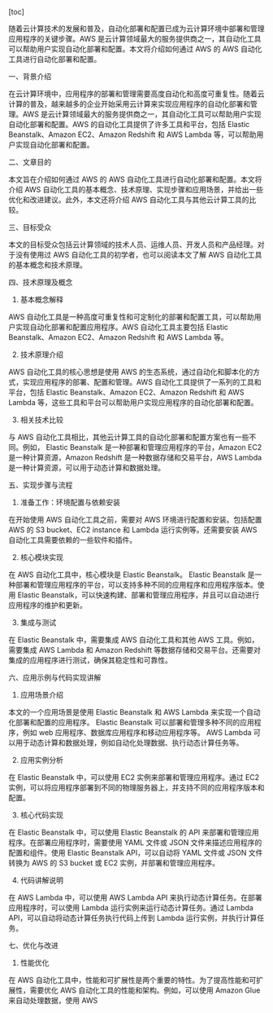 
[toc]                    
                
                
随着云计算技术的发展和普及，自动化部署和配置已成为云计算环境中部署和管理应用程序的关键步骤。AWS 是云计算领域最大的服务提供商之一，其自动化工具可以帮助用户实现自动化部署和配置。本文将介绍如何通过 AWS 的 AWS 自动化工具进行自动化部署和配置。

一、背景介绍

在云计算环境中，应用程序的部署和管理需要高度自动化和高度可重复性。随着云计算的普及，越来越多的企业开始采用云计算来实现应用程序的自动化部署和管理。AWS 是云计算领域最大的服务提供商之一，其自动化工具可以帮助用户实现自动化部署和配置。AWS 的自动化工具提供了许多工具和平台，包括 Elastic Beanstalk、Amazon EC2、Amazon Redshift 和 AWS Lambda 等，可以帮助用户实现自动化部署和配置。

二、文章目的

本文旨在介绍如何通过 AWS 的 AWS 自动化工具进行自动化部署和配置。本文将介绍 AWS 自动化工具的基本概念、技术原理、实现步骤和应用场景，并给出一些优化和改进建议。此外，本文还将介绍 AWS 自动化工具与其他云计算工具的比较。

三、目标受众

本文的目标受众包括云计算领域的技术人员、运维人员、开发人员和产品经理。对于没有使用过 AWS 自动化工具的初学者，也可以阅读本文了解 AWS 自动化工具的基本概念和技术原理。

四、技术原理及概念

1. 基本概念解释

AWS 自动化工具是一种高度可重复性和可定制化的部署和配置工具，可以帮助用户实现自动化部署和配置应用程序。AWS 自动化工具主要包括 Elastic Beanstalk、Amazon EC2、Amazon Redshift 和 AWS Lambda 等。

2. 技术原理介绍

AWS 自动化工具的核心思想是使用 AWS 的生态系统，通过自动化和脚本化的方式，实现应用程序的部署、配置和管理。AWS 自动化工具提供了一系列的工具和平台，包括 Elastic Beanstalk、Amazon EC2、Amazon Redshift 和 AWS Lambda 等，这些工具和平台可以帮助用户实现应用程序的自动化部署和配置。

3. 相关技术比较

与 AWS 自动化工具相比，其他云计算工具的自动化部署和配置方案也有一些不同。例如， Elastic Beanstalk 是一种部署和管理应用程序的平台，Amazon EC2 是一种计算资源，Amazon Redshift 是一种数据存储和交易平台，AWS Lambda 是一种计算资源，可以用于动态计算和数据处理。

五、实现步骤与流程

1. 准备工作：环境配置与依赖安装

在开始使用 AWS 自动化工具之前，需要对 AWS 环境进行配置和安装。包括配置 AWS 的 S3  bucket、EC2 instance 和 Lambda 运行实例等。还需要安装 AWS 自动化工具需要依赖的一些软件和插件。

2. 核心模块实现

在 AWS 自动化工具中，核心模块是 Elastic Beanstalk。 Elastic Beanstalk 是一种部署和管理应用程序的平台，可以支持多种不同的应用程序和应用程序版本。使用 Elastic Beanstalk，可以快速构建、部署和管理应用程序，并且可以自动进行应用程序的维护和更新。

3. 集成与测试

在 Elastic Beanstalk 中，需要集成 AWS 自动化工具和其他 AWS 工具。例如，需要集成 AWS Lambda 和 Amazon Redshift 等数据存储和交易平台。还需要对集成的应用程序进行测试，确保其稳定性和可靠性。

六、应用示例与代码实现讲解

1. 应用场景介绍

本文的一个应用场景是使用 Elastic Beanstalk 和 AWS Lambda 来实现一个自动化部署和配置的应用程序。 Elastic Beanstalk 可以部署和管理多种不同的应用程序，例如 web 应用程序、数据库应用程序和移动应用程序等。 AWS Lambda 可以用于动态计算和数据处理，例如自动化处理数据、执行动态计算任务等。

2. 应用实例分析

在 Elastic Beanstalk 中，可以使用 EC2 实例来部署和管理应用程序。通过 EC2 实例，可以将应用程序部署到不同的物理服务器上，并支持不同的应用程序版本和配置。

3. 核心代码实现

在 Elastic Beanstalk 中，可以使用 Elastic Beanstalk 的 API 来部署和管理应用程序。在部署应用程序时，需要使用 YAML 文件或 JSON 文件来描述应用程序的配置和组件。使用 Elastic Beanstalk API，可以自动将 YAML 文件或 JSON 文件转换为 AWS 的 S3  bucket 或 EC2 实例，并部署和管理应用程序。

4. 代码讲解说明

在 AWS Lambda 中，可以使用 AWS Lambda API 来执行动态计算任务。在部署应用程序时，可以使用 Lambda 运行实例来运行动态计算任务。通过 Lambda API，可以自动将动态计算任务执行代码上传到 Lambda 运行实例，并执行计算任务。

七、优化与改进

1. 性能优化

在 AWS 自动化工具中，性能和可扩展性是两个重要的特性。为了提高性能和可扩展性，需要优化 AWS 自动化工具的性能和架构。例如，可以使用 Amazon Glue 来自动处理数据，使用 AWS

